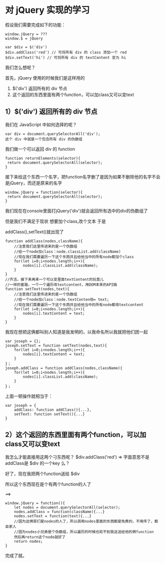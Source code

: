# 对 jQuery 实现的学习


假设我们需要完成如下的功能：
```
window.jQuery = ???
window.$ = jQuery

var $div = $('div')
$div.addClass('red') // 可将所有 div 的 class 添加一个 red
$div.setText('hi') // 可将所有 div 的 textContent 变为 hi
```

我们怎么想呢？

首先，jQuery 使用的时候我们是这样用的

1. $('div') 返回所有的 div 节点
2. 这个返回的东西里面有两个function，可以加class又可以变text



## 1）$('div') 返回所有的 div 节点
我们在 JavaScript 中如何选择的呢？

    var div = document.querySelectorAll('div');
    这个 div 中就是一个包含所有 div 的伪数组
    
我们做一个可以返回 div 的 function

```
function returnElements(selector){
 return document.querySelectorAll(selector);   
}
```

接下来给这个东西一个名字，把function名字删了是因为如果不删除他的名字不会是jQuery，而还是原来的名字

```
window.jQuery = function(selector){
 return document.querySelectorAll(selector);   
}

```

我们现在在console里面打jQuery('div')就会返回所有选中的div的伪数组了


但是我们不满足于现状
想要加个class,改个文本
于是

addClass(),setText()就出现了

```
function addClass(nodes,className){
    //注意我们这里传进来的是一个伪数组
    //给一个node加class：node.classList.add(className)
    //现在我们需要遍历一下这个东西并且给他当中的所有node都加个class
    for(let i=0;i<nodes.length;i++){
        nodes[i].classList.add(className);
    }
}
//齐活，接下来再来一个可以变里面textContent的玩意儿
//一样的套路，一个一个遍历改textcontent，用DOM本来的API搞
function setText(nodes,text){
    //注意我们这里传进来的是一个伪数组
    //给一个node加class：node.textConten他= text;
    //现在我们需要遍历一下这个东西并且给他当中的所有node都改textcontent
    for(let i=0;i<nodes.length;i++){
        nodes[i].textContent = text;
    }
}
```

我现在想把这俩都叫别人知道是我发明的，以我命名所以我就把他们团一起
```
var joseph = {};
joseph.setText = function setText(nodes,text){
    for(let i=0;i<nodes.length;i++){
        nodes[i].textContent = text;
    }
}；
joseph.addClass = function addClass(nodes,className){
    for(let i=0;i<nodes.length;i++){
        nodes[i].classList.add(className);
    }
}；
```
上面一顿操作就相当于： 
```
var joseph = {
    addClass: function addClass(){...},
    setText: function setText(){...}
}
```

## 2）这个返回的东西里面有两个function，可以加class又可以变text

我怎么才能直接用这两个刁东西呢？
$div.addClass('red') => 字面意思不是 addClass是 $div 的一个key 么？

好了，现在我把两个function送给 $div 

所以这个东西现在是个有两个function的人了

==> 

```
window.jQuery = function(){
    let nodes = document.querySelectorAll(selector);
    nodes.addClass = function(className){...}
    nodes.setText = function(text){...}
    //因为这俩哥们是nodes的人了，所以调用nodes里面的东西都是免费的，不用传了，都自家人
    //因为nodes小兄弟是个伪数组，所以遍历的时候也轮不到我这送给他的俩function
    然后再return这个node就好了
    return nodes;
}
```

完成了就。
